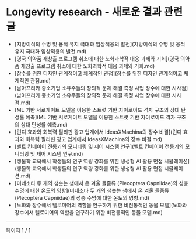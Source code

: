 # Longevity research - 새로운 결과 관련 글

- [지방이식의 수명 및 용적 유지 극대화 임상적용의 발전](지방이식의 수명 및 용적 유지 극대화 임상적용의 발전.md)
- [영국 의약품 재창출 프로그램 취소에 대한 노화과학적 대응 과제와 기회](영국 의약품 재창출 프로그램 취소에 대한 노화과학적 대응 과제와 기회.md)
- [장수를 위한 디자인 관계적이고 체계적인 관점](장수를 위한 디자인 관계적이고 체계적인 관점.md)
- [남아프리카 중소기업 소유주들의 창의적 문제 해결 측정 사업 장수에 대한 시사점](남아프리카 중소기업 소유주들의 창의적 문제 해결 측정 사업 장수에 대한 시사점.md)
- [ML 기반 서로게이트 모델을 이용한 스트럿 기반 자이로이드 격자 구조의 상대 탄성률 예측](ML 기반 서로게이트 모델을 이용한 스트럿 기반 자이로이드 격자 구조의 상대 탄성률 예측.md)
- [린디 효과와 회복력 필리핀 광고 업계에서 IdeasXMachina의 장수 비결](린디 효과와 회복력 필리핀 광고 업계에서 IdeasXMachina의 장수 비결.md)
- [벨트 컨베이어 전동기의 모니터링 및 제어 시스템 연구](벨트 컨베이어 전동기의 모니터링 및 제어 시스템 연구.md)
- [생물학 교육에서 학생들의 연구 역량 강화를 위한 생성형 AI 활용 면접 시뮬레이션](생물학 교육에서 학생들의 연구 역량 강화를 위한 생성형 AI 활용 면접 시뮬레이션.md)
- [미네소타 두 개의 샘솟는 샘에서 온 겨울 돌좀류 (Plecoptera Capniidae)의 성충 수명에 대한 온도의 영향](미네소타 두 개의 샘솟는 샘에서 온 겨울 돌좀류 (Plecoptera Capniidae)의 성충 수명에 대한 온도의 영향.md)
- [노화와 장수에서 텔로미어의 역할을 연구하기 위한 비전통적인 동물 모델](노화와 장수에서 텔로미어의 역할을 연구하기 위한 비전통적인 동물 모델.md)

---
페이지 1 / 1